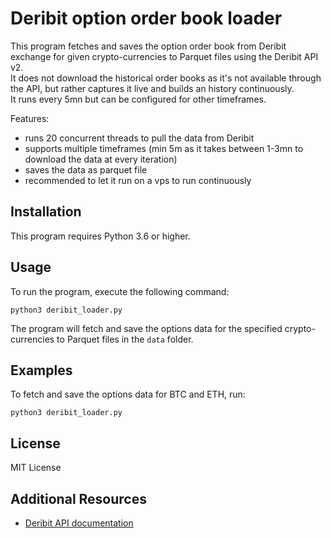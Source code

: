
# Deribit option order book loader

This program fetches and saves the option order book from Deribit exchange for given crypto-currencies to Parquet files using the Deribit API v2.   
It does not download the historical order books as it's not available through the API, but rather captures it live and builds an history continuously.   
It runs every 5mn but can be configured for other timeframes.   

Features:
- runs 20 concurrent threads to pull the data from Deribit
- supports multiple timeframes (min 5m as it takes between 1-3mn to download the data at every iteration)
- saves the data as parquet file 
- recommended to let it run on a vps to run continuously

## Installation

This program requires Python 3.6 or higher. 

## Usage

To run the program, execute the following command:

`python3 deribit_loader.py` 

The program will fetch and save the options data for the specified crypto-currencies to Parquet files in the `data` folder.

## Examples

To fetch and save the options data for BTC and ETH, run:

`python3 deribit_loader.py` 

## License

MIT License

## Additional Resources

-   [Deribit API documentation](https://docs.deribit.com/)